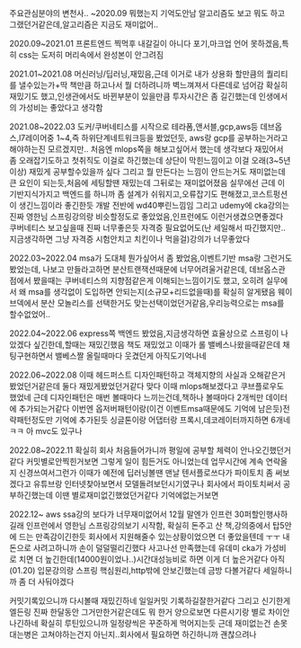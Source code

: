 주요관심분야의 변천사..
~2020.09        뭐했는지 기억도안남 알고리즘도 보고 뭐도 하고 그랬던거같은데,알고리즘은 지금도 재미없어..

2020.09~2021.01 프론트엔드 찍먹후 내갈길이 아니다 포기,마크업 언어 못하겠음,특히 css는 도저히 머리속에서 완성본이 안그려짐

2021.01~2021.08 머신러닝/딥러닝,재밌음,근데 이거로 내가 상용화 할만큼의 퀄리티를 낼수있는가+딱 책만큼 하고나서 뭘 더하려니까 벽느껴져서 다른데로 넘어감
				확실히 재밌기도 했고,인생관에서도 바뀐부분이 있을만큼 투자시간은 좀 길긴했는데 인생에서의 가성비는 좋았다고 생각함
				
2021.08~2022.03 도커/쿠버네티스를 시작으로 테라폼,앤서블,gcp,aws등 데브옵스,l7레이어중 1~4,즉 하위단계네트워크등을 봤었던듯,
				aws랑 gcp를 공부하는거라고 해야하는진 모르겠지만..
				처음엔 mlops쪽을 해보고싶어서 했는데 생각보다 재밌어서 좀 오래잡기도하고 첫취직도 이걸로 하긴했는데
				상단이 막힌느낌이고 이걸 오래(3~5년이상) 재밌게 공부할수있을까 싶다
				그리고 뭘 만든다는 느낌이 안드는거도 재미없는데 큰 요인이 되는듯,처음에 세팅할땐 재밌는데 그뒤로는 재미없어졌음 실무에선
				근데 이 기반지식가지고 백엔드를 하니까 좀 설계가 쉬워지고,오류잡기도 편해졌고,코스트펑션이 생긴느낌이라 좋긴한듯
				개발 전반에 wd40뿌린느낌임
				그리고 udemy에 cka강의는 진짜 영한님 스프링강의랑 비슷할정도로 좋았었음,인프런에도 이런거생겼으면좋겠다
				쿠버네티스 보고싶을때 진짜 너무좋은듯
				자격증 필요없어도(난 세일해서 따긴했지만..지금생각하면 그냥 자격증 시험안치고 치킨이나 먹을걸)강의가 너무좋았다
				
2022.03~2022.04 msa가 도대체 뭔가싶어서 좀 봤었음,이벤트기반 msa랑 그런거도 봤었는데,
				나보고 만들라고하면 분산트랜잭션때문에 너무어려울거같은데,
				데브옵스관점에서 봤을때는 쿠버네티스의 지향점같은게 이해되는느낌이기도 했고,
				오히려 실무에서 왜 msa를 생각없이 도입하면 안되는지(소규모+리드없을때)를 확실히 알게됐음
				웨이브덱에서 분산 모놀리스를 선택한거도 맞는선택이었던거같음,우리능력으로는 msa를 할수없었어..

2022.04~2022.06 express쪽 백엔드 봤었음,지금생각하면 효율상으로 스프링이 나았겠다 싶긴한데,할때는 재밌긴했음 책도 재밌었고
				이때가 롤 밸베스나왔을때같은데 채팅구현하면서 밸베스짤 올릴때마다 웃겼던게 아직도기억나네

2022.06~2022.08 이때 헤드퍼스트 디자인패턴하고 객체지향의 사실과 오해같은거 봤었던거같은데 둘다 재밌게봤었던거같다
				맞다 이때 mlops해보겠다고 쿠브플로우도 했었네
				근데 디자인패턴은 매번 볼때마다 느끼는건데,책하나 볼때마다 2개씩만 데이터에 추가되는거같다
				이번엔 옵저버패턴이랑(이건 이벤트msa때문에도 기억에 남은듯)전략패턴정도만 기억에 추가된듯
				싱글톤이랑 어댑터랑 프록시,데코레이터까지하면 6개네 ㅋㅋ 아 mvc도 있구나
				
2022.08~2022.11 확실히 회사 처음들어가니까 평일에 공부할 체력이 안나오긴했던거같다 커밋별로안찍힌거보면
				그렇게 일이 힘든거도 아니었는데 업무시간에 계속 연락올지 신경쓰여서그런가
				이때가 예전에 딥러닝볼땐 맨날 텐서플로쓰다가 파이토치 좀 써보겠다고 유튜브랑 인터넷찾아보면서 모델돌려보던시기였구나
				회사에서 파이토치써서 공부하긴했는데 이땐 별로재미없긴했었던거같다 기억에없는거보면
				
2022.12~        aws ssa강의 보다가 너무재미없어서 12월 말엔가 인프런 30퍼할인행사하길래
				인프런에서 영한님 스프링강의보기 시작함,
				확실히 돈주고 산 책,강의중에서 탑5안에 드는 만족감이긴한듯
				회사에서 지원해줄수 있는상황이었으면 더 좋았을텐데 ㅜㅜ 내돈으로 사려고하니까 손이 덜덜떨리긴했다 사고나선 만족했는데
				유데미 cka가 가성비로 치면 더 높긴한데(14000원이었나..)시간대성능비로 하면 이게 더 높은거같다
				아직 (01.20) 입문강의랑 스프링 핵심원리,http밖에 안보긴했는데 금방 다볼거같다
				세일하니까 좀 더 사둬야겠다
				
커밋기록있으니까 다시볼때 재밌긴하네 일일커밋 기록하길잘한거같다
그리고 신기한게 엘든링 진짜 한달동안 그거만한거같은데도 뭐 한거 양으로보면 다른시기랑 별로 차이안나긴하네
확실히 루틴있으니까 일정량씩은 꾸준하게 먹어지는듯
근데 재미없는건 손못대는병은 고쳐야하는건지 아닌지..회사에서 필요하면 하긴하니까 괜찮으려나










			